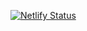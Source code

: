 [![Netlify Status](https://api.netlify.com/api/v1/badges/8812b827-34ad-41a2-ae26-84f80787e0e3/deploy-status)](https://app.netlify.com/sites/lucashhhh/deploys)
